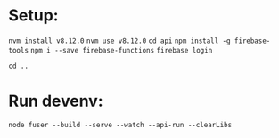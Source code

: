 # Setup:
`nvm install v8.12.0`
`nvm use v8.12.0`
`cd api`
`npm install -g firebase-tools`
`npm i --save firebase-functions`
`firebase login`

`cd ..`

# Run devenv:
`node fuser --build --serve --watch --api-run --clearLibs`
